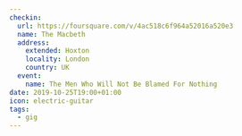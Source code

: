 ```yaml
---
checkin:
  url: https://foursquare.com/v/4ac518c6f964a52016a520e3
  name: The Macbeth
  address:
    extended: Hoxton
    locality: London
    country: UK
  event:
    name: The Men Who Will Not Be Blamed For Nothing
date: 2019-10-25T19:00+01:00
icon: electric-guitar
tags:
  - gig
---
```

